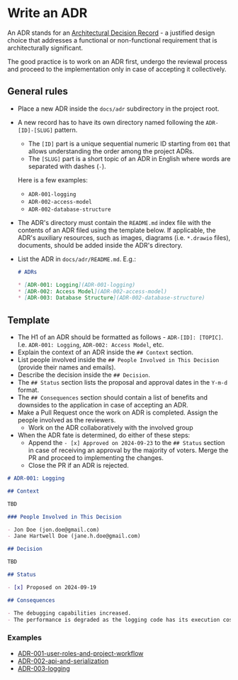 # Write an ADR

An ADR stands for an [Architectural Decision Record](https://adr.github.io/) - a justified design choice that addresses a functional or non-functional requirement that is architecturally significant.

The good practice is to work on an ADR first, undergo the reviewal process and proceed to the implementation only in case of accepting it collectively.

## General rules

- Place a new ADR inside the `docs/adr` subdirectory in the project root.
- A new record has to have its own directory named following the `ADR-[ID]-[SLUG]` pattern.
    - The `[ID]` part is a unique sequential numeric ID starting from `001` that allows understanding the order among the project ADRs.
    - The `[SLUG]` part is a short topic of an ADR in English where words are separated with dashes (`-`).

  Here is a few examples:
    - `ADR-001-logging`
    - `ADR-002-access-model`
    - `ADR-002-database-structure`
- The ADR's directory must contain the `README.md` index file with the contents of an ADR filed using the template below. If applicable, the ADR's auxiliary resources, such as images, diagrams (i.e. `*.drawio` files), documents, should be added inside the ADR's directory.
- List the ADR in `docs/adr/README.md`. E.g.:
  ```markdown
  # ADRs

  * [ADR-001: Logging](ADR-001-logging)
  * [ADR-002: Access Model](ADR-002-access-model)
  * [ADR-003: Database Structure](ADR-002-database-structure)
  ```

## Template

- The H1 of an ADR should be formatted as follows - `ADR-[ID]: [TOPIC]`. I.e. `ADR-001: Logging`, `ADR-002: Access Model`, etc.
- Explain the context of an ADR inside the `## Context` section.
- List people involved inside the `## People Involved in This Decision` (provide their names and emails).
- Describe the decision inside the `## Decision`.
- The `## Status` section lists the proposal and approval dates in the `Y-m-d` format.
- The `## Consequences` section should contain a list of benefits and downsides to the application in case of accepting an ADR.
- Make a Pull Request once the work on ADR is completed. Assign the people involved as the reviewers.
    - Work on the ADR collaboratively with the involved group
- When the ADR fate is determined, do either of these steps:
    - Append the `- [x] Approved on 2024-09-23` to the `## Status` section in case of receiving an approval by the majority of voters. Merge the PR and proceed to implementing the changes.
    - Close the PR if an ADR is rejected.

```markdown
# ADR-001: Logging

## Context

TBD

### People Involved in This Decision

- Jon Doe (jon.doe@gmail.com)
- Jane Hartwell Doe (jane.h.doe@gmail.com)

## Decision

TBD

## Status

- [x] Proposed on 2024-09-19

## Consequences

- The debugging capabilities increased.
- The performance is degraded as the logging code has its execution costs.
```

### Examples

- [ADR-001-user-roles-and-project-workflow](/docs/adr/ADR-001-user-roles-and-project-workflow)
- [ADR-002-api-and-serialization](/docs/adr/ADR-002-api-and-serialization)
- [ADR-003-logging](/docs/adr/ADR-003-logging)
